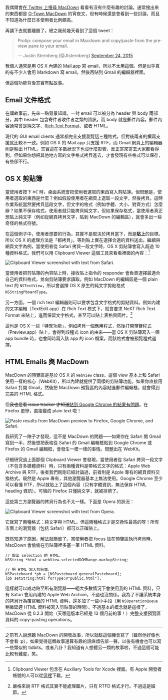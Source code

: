 我偶爾會[在 Twitter 上搜尋 MacDown](https://twitter.com/search?q=macdown) 看看有沒有什麼有趣的討論。通常搜出來的東西都是 [O-Town MacDown] 的宵夜文，但有時候還是會看到一些討論，而且不知道為什麼日本使用者比例頗高。

[O-Town MacDown]: http://support.gktw.org/site/PageNavigator/macdown.html

再講下去就要離題了。總之我前幾天看到了這個 tweet：

<blockquote class="twitter-tweet" lang="en-gb"><p lang="en" dir="ltr">Protip: compose your email in Macdown and copy/paste from the preview pane to your email.</p>&mdash; Justin Sternberg (@Jtsternberg) <a href="https://twitter.com/Jtsternberg/status/647109186799730688">September 24, 2015</a></blockquote> <script async src="//platform.twitter.com/widgets.js" charset="utf-8"></script>

我個人通常是用 OS X 內建的 Mail.app 寫 email，所以不太用這個。但是似乎真的有不少人會用 Markdown 寫 email，然後再貼到 Gmail 的編輯器裡面。

但這個功能背後其實有點故事。


## Email 文件格式

在講故事前，先來一點背景知識。一封 email 可以被分為 header 與 body 兩部分，其中 header 包含寄件者收件者之類的資訊，而 body 就是郵件內容。郵件內容通常會是純文字、[Rich Text Format]、或者 HTML。

[Rich Text Format]: https://zh.wikipedia.org/wiki/RTF

現代的 GUI email clients 通常都完全支援瀏覽這三種格式，但對後兩者的撰寫支援就比較不一致。例如 OS X 的 Mail.app 只支援 RTF，而 Gmail 網頁上的編輯器則是輸出 HTML。其實這在多數狀況下也沒什麼影響，反正寄來寄去大家都看得到。但如果你想把其他地方寫的文字格式拷貝進去，才會發現有些格式可以保存，有些卻不行。


## OS X 剪貼簿

當使用者按下 <kbd>⌘</kbd><kbd>C</kbd> 時，桌面系統會把使用者選取的東西寫入剪貼簿。但問題是，使用者選取的東西是什麼？例如假設使用者在網頁上選取一段文字，然後拷貝。這時作業系統當然要拷貝這段文字，但文字的格式（例如字體、大小、對齊方式）怎麼辦？如果不保存格式，使用者就只能拷貝純文字，但如果保存格式，當使用者真正想貼上純文字（例如從網頁拷貝文字，貼到 MacDown 的編輯區），就會多出一些奇怪的格式符號。

在這個例子中，使用者想要的行為，其實不是取決於拷貝當下，而是**貼上**的目標。所以 OS X 的處理方法是「都拷貝」，等到貼上實在選擇合適的資料送出。繼續與網頁文字為例，當使用者從 Safari 拷貝一段文字時，OS X 剪貼簿會寫入超過 10 種資料格式。我們可以用 Clipboard Viewer 這個工具來看看裡面的內容：[^1]

![Clipboard Viewer screenshot with text from Safari.](http://d.pr/i/12ZjP+)

[^1]: Clipboard Viewer 包含在 Auxiliary Tools for Xcode 裡面。有 Apple 開發者帳號的人可以從[這裡](https://developer.apple.com/downloads/)下載。

當使用者把剪貼簿的內容貼上時，接收貼上指令的 responder 會負責選擇最適合自己的資料格式，並向剪貼簿要求讀取。例如 MacDown 的編輯區是一個 plain text 的 `NSTextView`，所以會選擇 OS X 原生的純文字剪貼格式 `NSStringPboardType`。

另一方面，一個 rich text 編輯器則可以要求包含文字格式的剪貼資料。例如內建的文字編輯（TextEdit.app）在 Rich Text 模式下，就會要求 NeXT Rich Text Format 來貼上，進而保留文字格式，甚至可以貼上表格與圖片。[^2]

[^2]: 嚴格來說 RTF 格式其實不能處理圖片，只有 RTFD 格式才行。不過這是細節。

這也是 OS X 一些「特異功能」，例如拷貝一個應用程式，然後打開預覽程式（Preview.app）貼上，會得到該程式 icon 的由來——當 OS X 剪貼簿寫入一個 app bundle 時，也會同時寫入該 app 的 icon 檔案，而該格式會被預覽程式選擇。


## HTML Emails 與 MacDown

MacDown 的預覽區是基於 OS X 的 `WebView` class。這個 view 基本上和 Safari 使用一樣的核心（WebKit），所以內建就提供了同樣的剪貼簿功能。如果你直接用 Safari 打開 Gmail，然後把 MacDown 預覽區的內容貼進郵件編輯框，就會得到完美的 HTML 格式。

但<del>我也是看 issue tracker 才知道</del>[貼到 Google Chrome 的結果有問題](https://github.com/uranusjr/macdown/issues/115)。在 Firefox 更慘，直接變成 plain text 啦！

![Paste results from MacDown preview to Firefox, Google Chrome, and Safari.](https://cloud.githubusercontent.com/assets/358122/3916875/3d90f088-2382-11e4-9b24-430b35be97b5.png)

我研究了一陣子才發現，這不是 MacDown 的問題——如果你在 Safari 開 Gmail 寫到一半，然後想把表格從 Safari 的 Gmail 編輯框貼到 Google Chrome 或 Firefox 的 Gmail 編輯框，會發生一模一樣的事情。問題出在 WebKit。

仔細研究過上面那個 Clipboard Viewer 會發現，當使用者從 Safari 拷貝一段文字（不包含多媒體資料）時，只有兩種資料是帶格式文字的格式：Apple Web Archive 與 RTF。後者我們剛剛已經討論過，前者則是 Apple 專有的網頁資料交換格式。既然是 Apple 專有，其他瀏覽器基本上無法使用。Google Chrome 至少可以看懂 RTF，所以就貼上了這個內容（只有字體資訊，無法保存 HTML heading 資訊）。可憐的 Firefox 只懂純文字，就被排擠了。

這些第三方瀏覽器的拷貝行為也不太一樣。下面是 Opera 的狀況：

![Clipboard Viewer screenshot with text from Opera.](http://d.pr/i/193Ii+)

它就寫了兩種格式：純文字與 HTML。但這兩種格式才是交換性最高的呀！所有市面上的瀏覽器（包括 Safari）都可以正確貼上。

既然知道了原因，[解法](https://github.com/uranusjr/macdown/commit/265b4b04bd1715526135c304839eff73f6fec81a)就簡單了。當使用者把 focus 放在預覽區執行拷貝時，MacDown 會偷偷在剪貼簿裡多塞一筆 HTML 資料。

~~~objc
// 取出 selection 的 HTML。
NSString *html = webView.selectedDOMRange.markupString;

// 把 HTML 寫入剪貼簿。
NSPasteboard *pb = [NSPasteboard generalPasteboard];
[pb setString:html forType:@"public.html"];
~~~

這樣就可以成功貼至所有瀏覽器——絕大多數情況下會使用我的 HTML 資料，只有 Safari 會用內建的 Apple Web Archive，不過也沒關係。我為了不讓系統本身的拷貝行為覆寫我的 HTML 資料，還多加了一些小手段（用 `NSOperationQueue` 稍微延遲 HTML 資料被寫入剪貼簿的時間）。不過基本的概念就是這樣了，MacDown 從 0.2.3 開始（天哪這版本已經是 13 個月前的事！）完整支援預覽區資料的 copy-pasting operations。

---

之前有人說想聽 MacDown 的開發故事，所以就趁這個機會寫了（雖然他好像也不會看 :p）。如果覺得這類故事還算有趣的話麻煩告訴一聲，以後有機會也可以寫一些類似的 tidbits。或者八卦？我知道有人想聽另一類的故事啦，不過這個可能比較有難度，笑。
